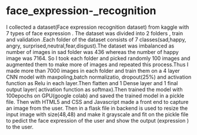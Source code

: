 # face_expression-_recognition
I collected a dataset(Face expression recognition dataset) from kaggle with 7 types of face expression . The dataset was divided into 2 folders , train and validation .Each folder of the dataset consists of 7 classes(sad,happy, angry, surprised,neutral,fear,disgust).The dataset was imbalanced as number of images in sad folder was 436 whereas the number of happy image was 7164. So  I took each folder and picked randomly 100 images and augmented them to make more of images and repeated this process.Thus I made more than 7000 images in each folder and train them on a 4 layer CNN model with maxpoling,batch normalizatio, dropout(25%)  and activation function as Relu in each layer.Then flatten and 1 Dense layer and 1 final output layer( activation function as softmax).Then trained the model with 100epochs on GPU(google colab) and saved the trained model in a pickle file. Then with HTML5 and CSS and Javascript made a front end to capture an image from the user. Then in a flask file in backend is used to resize the input image with size(48,48) and make it  grayscale and fit on the pickle file to pedict the face expression of the user and show the output (expression ) to the user.
